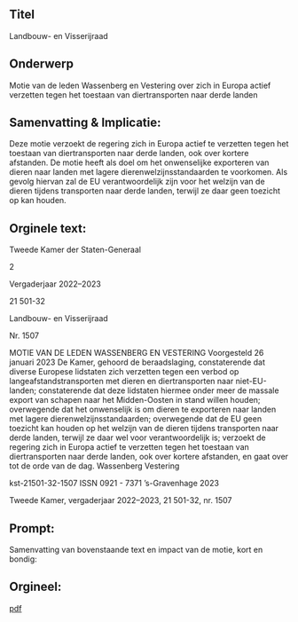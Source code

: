 ## Titel
Landbouw- en Visserijraad
## Onderwerp
Motie van de leden Wassenberg en Vestering over zich in Europa actief verzetten tegen het toestaan van diertransporten naar derde landen
## Samenvatting & Implicatie:

Deze motie verzoekt de regering zich in Europa actief te verzetten tegen het toestaan van diertransporten naar derde landen, ook over kortere afstanden. De motie heeft als doel om het onwenselijke exporteren van dieren naar landen met lagere dierenwelzijnsstandaarden te voorkomen. Als gevolg hiervan zal de EU verantwoordelijk zijn voor het welzijn van de dieren tijdens transporten naar derde landen, terwijl ze daar geen toezicht op kan houden.
## Orginele text:


Tweede Kamer der Staten-Generaal

2

Vergaderjaar 2022–2023

21 501-32

Landbouw- en Visserijraad

Nr. 1507

MOTIE VAN DE LEDEN WASSENBERG EN VESTERING
Voorgesteld 26 januari 2023
De Kamer,
gehoord de beraadslaging,
constaterende dat diverse Europese lidstaten zich verzetten tegen een
verbod op langeafstandstransporten met dieren en diertransporten naar
niet-EU-landen;
constaterende dat deze lidstaten hiermee onder meer de massale export
van schapen naar het Midden-Oosten in stand willen houden;
overwegende dat het onwenselijk is om dieren te exporteren naar landen
met lagere dierenwelzijnsstandaarden;
overwegende dat de EU geen toezicht kan houden op het welzijn van de
dieren tijdens transporten naar derde landen, terwijl ze daar wel voor
verantwoordelijk is;
verzoekt de regering zich in Europa actief te verzetten tegen het toestaan
van diertransporten naar derde landen, ook over kortere afstanden,
en gaat over tot de orde van de dag.
Wassenberg
Vestering

kst-21501-32-1507
ISSN 0921 - 7371
’s-Gravenhage 2023

Tweede Kamer, vergaderjaar 2022–2023, 21 501-32, nr. 1507


## Prompt:
Samenvatting van bovenstaande text en impact van de motie, kort en bondig:

## Orgineel:
[pdf](https://gegevensmagazijn.tweedekamer.nl/OData/v4/2.0/Document(e2eb6375-32d5-4184-a207-b41cbb5fc47b)/resource)

